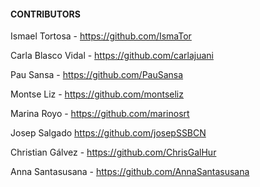 #### CONTRIBUTORS

Ismael Tortosa - https://github.com/IsmaTor

Carla Blasco Vidal - https://github.com/carlajuani

Pau Sansa - https://github.com/PauSansa

Montse Liz - https://github.com/montseliz

Marina Royo - https://github.com/marinosrt

Josep Salgado https://github.com/josepSSBCN

Christian Gálvez - https://github.com/ChrisGalHur

Anna Santasusana - https://github.com/AnnaSantasusana

